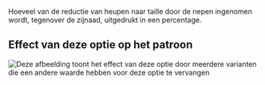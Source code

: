 Hoeveel van de reductie van heupen naar taille door de nepen ingenomen wordt, tegenover de zijnaad, uitgedrukt in een percentage.

## Effect van deze optie op het patroon

![Deze afbeelding toont het effect van deze optie door meerdere varianten die een andere waarde hebben voor deze optie te vervangen](penelope\_darttosideseamfactor\_sample.svg "Effect van deze optie op het patroon")
